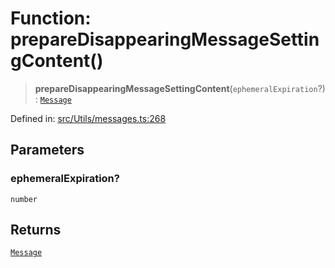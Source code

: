 # Function: prepareDisappearingMessageSettingContent()

> **prepareDisappearingMessageSettingContent**(`ephemeralExpiration`?): [`Message`](../namespaces/proto/classes/Message.md)

Defined in: [src/Utils/messages.ts:268](https://github.com/Fokusdotid/Baileys/blob/58a03b5a49cf326e1050515994499cb0bb76662f/src/Utils/messages.ts#L268)

## Parameters

### ephemeralExpiration?

`number`

## Returns

[`Message`](../namespaces/proto/classes/Message.md)
